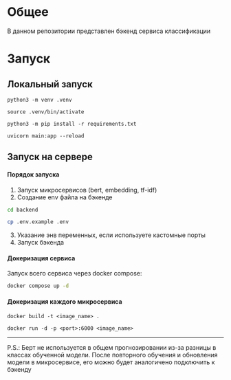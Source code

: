 # Общее

В данном репозитории представлен бэкенд сервиса классификации

# Запуск

## Локальный запуск

```
python3 -m venv .venv
```

```
source .venv/bin/activate
```

```
python3 -m pip install -r requirements.txt
```

```
uvicorn main:app --reload
```

## Запуск на сервере

#### Порядок запуска

1. Запуск микросервисов (bert, embedding, tf-idf)
2. Создание env файла на бэкенде

```sh
cd backend
```

```sh
cp .env.example .env
```

3. Указание энв переменных, если используете кастомные порты
4. Запуск бэкенда

#### Докеризация сервиса

Запуск всего сервиса через docker compose:

```sh
docker compose up -d
```

#### Докеризация каждого микросервиса

```
docker build -t <image_name> .
```

```
docker run -d -p <port>:6000 <image_name>
```

---

P.S.: Берт не используется в общем прогнозировании из-за разницы в классах обученной модели. После повторного обучения и обновления модели в микросервисе, его можно будет аналогичено подключить к бэкенду
